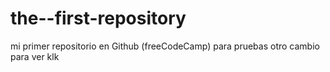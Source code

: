 # the--first-repository
mi primer repositorio en Github (freeCodeCamp) para pruebas otro cambio para ver klk
